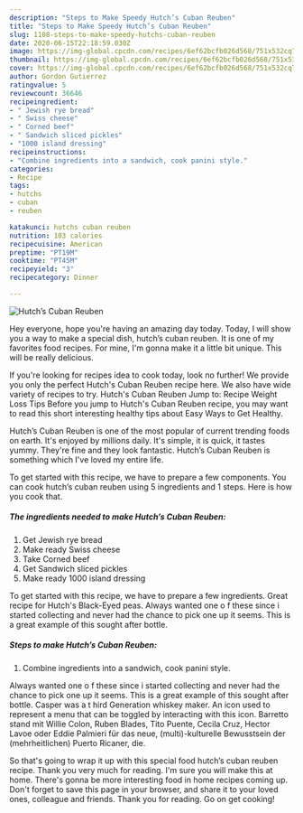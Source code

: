 ```yaml
---
description: "Steps to Make Speedy Hutch’s Cuban Reuben"
title: "Steps to Make Speedy Hutch’s Cuban Reuben"
slug: 1108-steps-to-make-speedy-hutchs-cuban-reuben
date: 2020-06-15T22:18:59.030Z
image: https://img-global.cpcdn.com/recipes/6ef62bcfb026d568/751x532cq70/hutchs-cuban-reuben-recipe-main-photo.jpg
thumbnail: https://img-global.cpcdn.com/recipes/6ef62bcfb026d568/751x532cq70/hutchs-cuban-reuben-recipe-main-photo.jpg
cover: https://img-global.cpcdn.com/recipes/6ef62bcfb026d568/751x532cq70/hutchs-cuban-reuben-recipe-main-photo.jpg
author: Gordon Gutierrez
ratingvalue: 5
reviewcount: 36646
recipeingredient:
- " Jewish rye bread"
- " Swiss cheese"
- " Corned beef"
- " Sandwich sliced pickles"
- "1000 island dressing"
recipeinstructions:
- "Combine ingredients into a sandwich, cook panini style."
categories:
- Recipe
tags:
- hutchs
- cuban
- reuben

katakunci: hutchs cuban reuben 
nutrition: 103 calories
recipecuisine: American
preptime: "PT19M"
cooktime: "PT45M"
recipeyield: "3"
recipecategory: Dinner

---
```



![Hutch’s Cuban Reuben](https://img-global.cpcdn.com/recipes/6ef62bcfb026d568/751x532cq70/hutchs-cuban-reuben-recipe-main-photo.jpg)

Hey everyone, hope you're having an amazing day today. Today, I will show you a way to make a special dish, hutch’s cuban reuben. It is one of my favorites food recipes. For mine, I'm gonna make it a little bit unique. This will be really delicious.

If you&#39;re looking for recipes idea to cook today, look no further! We provide you only the perfect Hutch&#39;s Cuban Reuben recipe here. We also have wide variety of recipes to try. Hutch&#39;s Cuban Reuben Jump to: Recipe Weight Loss Tips Before you jump to Hutch&#39;s Cuban Reuben recipe, you may want to read this short interesting healthy tips about Easy Ways to Get Healthy.

Hutch’s Cuban Reuben is one of the most popular of current trending foods on earth. It's enjoyed by millions daily. It's simple, it is quick, it tastes yummy. They're fine and they look fantastic. Hutch’s Cuban Reuben is something which I've loved my entire life.


To get started with this recipe, we have to prepare a few components. You can cook hutch’s cuban reuben using 5 ingredients and 1 steps. Here is how you cook that.

<!--inarticleads1-->

##### The ingredients needed to make Hutch’s Cuban Reuben:

1. Get  Jewish rye bread
1. Make ready  Swiss cheese
1. Take  Corned beef
1. Get  Sandwich sliced pickles
1. Make ready 1000 island dressing


To get started with this recipe, we have to prepare a few ingredients. Great recipe for Hutch&#39;s Black-Eyed peas. Always wanted one o f these since i started collecting and never had the chance to pick one up it seems. This is a great example of this sought after bottle. 

<!--inarticleads2-->

##### Steps to make Hutch’s Cuban Reuben:

1. Combine ingredients into a sandwich, cook panini style.


Always wanted one o f these since i started collecting and never had the chance to pick one up it seems. This is a great example of this sought after bottle. Casper was a t hird Generation whiskey maker. An icon used to represent a menu that can be toggled by interacting with this icon. Barretto stand mit Willie Colon, Ruben Blades, Tito Puente, Cecila Cruz, Hector Lavoe oder Eddie Palmieri für das neue, (multi)-kulturelle Bewusstsein der (mehrheitlichen) Puerto Ricaner, die. 

So that's going to wrap it up with this special food hutch’s cuban reuben recipe. Thank you very much for reading. I'm sure you will make this at home. There's gonna be more interesting food in home recipes coming up. Don't forget to save this page in your browser, and share it to your loved ones, colleague and friends. Thank you for reading. Go on get cooking!

